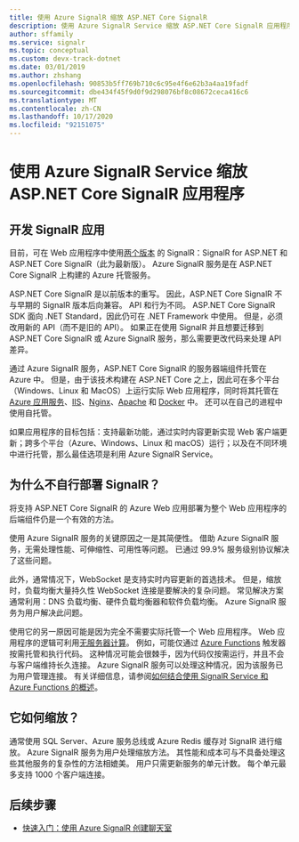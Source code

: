 ```yaml
---
title: 使用 Azure SignalR 缩放 ASP.NET Core SignalR
description: 使用 Azure SignalR Service 缩放 ASP.NET Core SignalR 应用程序的概述。
author: sffamily
ms.service: signalr
ms.topic: conceptual
ms.custom: devx-track-dotnet
ms.date: 03/01/2019
ms.author: zhshang
ms.openlocfilehash: 90853b5ff769b710c6c95e4f6e62b3a4aa19fadf
ms.sourcegitcommit: dbe434f45f9d0f9d298076bf8c08672ceca416c6
ms.translationtype: MT
ms.contentlocale: zh-CN
ms.lasthandoff: 10/17/2020
ms.locfileid: "92151075"
---
```

# <a name="scale-aspnet-core-signalr-applications-with-azure-signalr-service"></a>使用 Azure SignalR Service 缩放 ASP.NET Core SignalR 应用程序

## <a name="developing-signalr-apps"></a>开发 SignalR 应用

目前，可在 Web 应用程序中使用[两个版本](/aspnet/core/signalr/version-differences) 的 SignalR：SignalR for ASP.NET 和 ASP.NET Core SignalR（此为最新版）。 Azure SignalR 服务是在 ASP.NET Core SignalR 上构建的 Azure 托管服务。

ASP.NET Core SignalR 是以前版本的重写。 因此，ASP.NET Core SignalR 不与早期的 SignalR 版本后向兼容。 API 和行为不同。 ASP.NET Core SignalR SDK 面向 .NET Standard，因此仍可在 .NET Framework 中使用。 但是，必须改用新的 API（而不是旧的 API）。 如果正在使用 SignalR 并且想要迁移到 ASP.NET Core SignalR 或 Azure SignalR 服务，那么需要更改代码来处理 API 差异。

通过 Azure SignalR 服务，ASP.NET Core SignalR 的服务器端组件托管在 Azure 中。 但是，由于该技术构建在 ASP.NET Core 之上，因此可在多个平台（Windows、Linux 和 MacOS）上运行实际 Web 应用程序，同时将其托管在 [Azure 应用服务](../app-service/overview.md)、[IIS](/aspnet/core/host-and-deploy/iis/index)、[Nginx](/aspnet/core/host-and-deploy/linux-nginx)、[Apache](/aspnet/core/host-and-deploy/linux-apache) 和 [Docker](/aspnet/core/host-and-deploy/docker/index) 中。 还可以在自己的进程中使用自托管。

如果应用程序的目标包括：支持最新功能，通过实时内容更新实现 Web 客户端更新；跨多个平台（Azure、Windows、Linux 和 macOS）运行；以及在不同环境中进行托管，那么最佳选项是利用 Azure SignalR Service。

## <a name="why-not-deploy-signalr-myself"></a>为什么不自行部署 SignalR？

将支持 ASP.NET Core SignalR 的 Azure Web 应用部署为整个 Web 应用程序的后端组件仍是一个有效的方法。

使用 Azure SignalR 服务的关键原因之一是其简便性。 借助 Azure SignalR 服务，无需处理性能、可伸缩性、可用性等问题。 已通过 99.9% 服务级别协议解决了这些问题。

此外，通常情况下，WebSocket 是支持实时内容更新的首选技术。 但是，缩放时，负载均衡大量持久性 WebSocket 连接是要解决的复杂问题。 常见解决方案通常利用：DNS 负载均衡、硬件负载均衡器和软件负载均衡。 Azure SignalR 服务为用户解决此问题。

使用它的另一原因可能是因为完全不需要实际托管一个 Web 应用程序。 Web 应用程序的逻辑可利用[无服务器计算](https://azure.microsoft.com/overview/serverless-computing/)。 例如，可能仅通过 [Azure Functions](../azure-functions/index.yml) 触发器按需托管和执行代码。 这种情况可能会很棘手，因为代码仅按需运行，并且不会与客户端维持长久连接。 Azure SignalR 服务可以处理这种情况，因为该服务已为用户管理连接。 有关详细信息，请参阅[如何结合使用 SignalR Service 和 Azure Functions 的概述](signalr-concept-azure-functions.md)。

## <a name="how-does-it-scale"></a>它如何缩放？

通常使用 SQL Server、Azure 服务总线或 Azure Redis 缓存对 SignalR 进行缩放。 Azure SignalR 服务为用户处理缩放方法。 其性能和成本可与不具备处理这些其他服务的复杂性的方法相媲美。 用户只需更新服务的单元计数。 每个单元最多支持 1000 个客户端连接。

## <a name="next-steps"></a>后续步骤

* [快速入门：使用 Azure SignalR 创建聊天室](signalr-quickstart-dotnet-core.md)
